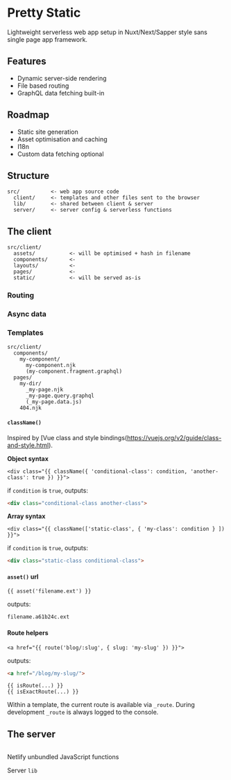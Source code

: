 # Pretty Static

Lightweight serverless web app setup in Nuxt/Next/Sapper style sans single page app framework.

## Features

* Dynamic server-side rendering
* File based routing
* GraphQL data fetching built-in

## Roadmap

* Static site generation
* Asset optimisation and caching
* I18n
* Custom data fetching optional

## Structure

```
src/          <- web app source code
  client/     <- templates and other files sent to the browser
  lib/        <- shared between client & server
  server/     <- server config & serverless functions
```

## The client

```
src/client/
  assets/           <- will be optimised + hash in filename
  components/       <-
  layouts/          <-
  pages/            <-
  static/           <- will be served as-is
```

### Routing


### Async data


### Templates

```
src/client/
  components/
    my-component/
      my-component.njk
      (my-component.fragment.graphql)
  pages/
    my-dir/
      _my-page.njk
      _my-page.query.graphql
      (_my-page.data.js)
    404.njk
```

#### `className()`

Inspired by [Vue class and style bindings(https://vuejs.org/v2/guide/class-and-style.html).

**Object syntax**
```njk
<div class="{{ className({ 'conditional-class': condition, 'another-class': true }) }}">
```
if `condition` is `true`, outputs:
```html
<div class="conditional-class another-class">
```

**Array syntax**
```njk
<div class="{{ className(['static-class', { 'my-class': condition } ]) }}">
```
if `condition` is `true`, outputs:
```html
<div class="static-class conditional-class">
```


#### `asset()` url

```njk
{{ asset('filename.ext') }}
```
outputs:
```html
filename.a61b24c.ext
```

#### Route helpers

```njk
<a href="{{ route('blog/:slug', { slug: 'my-slug' }) }}">
```
outputs:
```html
<a href="/blog/my-slug/">
```

```
{{ isRoute(...) }}
{{ isExactRoute(...) }}
```

Within a template, the current route is available via `_route`.
During development `_route` is always logged to the console.

## The server

```
```

Netlify unbundled JavaScript functions

Server `lib`